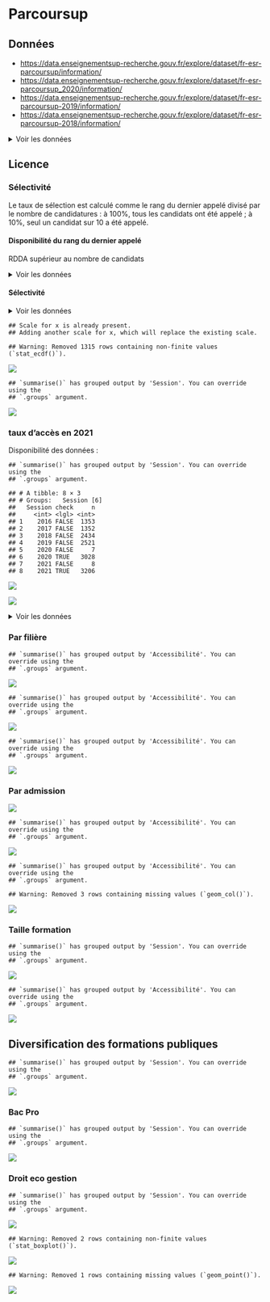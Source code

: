 Parcoursup
================

## Données

- <https://data.enseignementsup-recherche.gouv.fr/explore/dataset/fr-esr-parcoursup/information/>
- <https://data.enseignementsup-recherche.gouv.fr/explore/dataset/fr-esr-parcoursup_2020/information/>
- <https://data.enseignementsup-recherche.gouv.fr/explore/dataset/fr-esr-parcoursup-2019/information/>
- <https://data.enseignementsup-recherche.gouv.fr/explore/dataset/fr-esr-parcoursup-2018/information/>

<details>
<summary>
Voir les données
</summary>

| x                                                                                                                                                |
|:-------------------------------------------------------------------------------------------------------------------------------------------------|
| Session                                                                                                                                          |
| Code.UAI.de.l.établissement                                                                                                                      |
| Établissement                                                                                                                                    |
| Code.départemental.de.l.établissement                                                                                                            |
| Département.de.l.établissement                                                                                                                   |
| Région.de.l.établissement                                                                                                                        |
| Académie.de.l.établissement                                                                                                                      |
| Filière.de.formation.très.agrégée                                                                                                                |
| Filière.de.formation                                                                                                                             |
| Filière.de.formation.détaillée                                                                                                                   |
| places                                                                                                                                           |
| candidats                                                                                                                                        |
| Rang.du.dernier.appelé                                                                                                                           |
| propositions                                                                                                                                     |
| admis                                                                                                                                            |
| Concours.communs.et.banques.d.épreuves                                                                                                           |
| Filière.de.formation.très.détaillée                                                                                                              |
| Lien.de.la.formation.sur.la.plateforme.Parcoursup                                                                                                |
| Coordonnées.GPS.de.la.formation                                                                                                                  |
| Dont.effectif.des.candidates.pour.une.formation                                                                                                  |
| Effectif.total.des.candidats.en.phase.principale                                                                                                 |
| Dont.effectif.des.candidats.ayant.postulé.en.internat                                                                                            |
| Effectif.des.candidats.néo.bacheliers.généraux.en.phase.principale                                                                               |
| Dont.effectif.des.candidats.boursiers.néo.bacheliers.généraux.en.phase.principale                                                                |
| Effectif.des.candidats.néo.bacheliers.technologiques.en.phase.principale                                                                         |
| Dont.effectif.des.candidats.boursiers.néo.bacheliers.technologiques.en.phase.principale                                                          |
| Effectif.des.candidats.néo.bacheliers.professionnels.en.phase.principale                                                                         |
| Dont.effectif.des.candidats.boursiers.néo.bacheliers.professionnels.en.phase.principale                                                          |
| Effectif.des.autres.candidats.en.phase.principale                                                                                                |
| Effectif.total.des.candidats.en.phase.complémentaire                                                                                             |
| Effectif.des.candidats.néo.bacheliers.généraux.en.phase.complémentaire                                                                           |
| Effectif.des.candidats.néo.bacheliers.technologique.en.phase.complémentaire                                                                      |
| Effectif.des.candidats.néo.bacheliers.professionnels.en.phase.complémentaire                                                                     |
| Effectifs.des.autres.candidats.en.phase.complémentaire                                                                                           |
| Effectif.total.des.candidats.classés.par.l.établissement.en.phase.principale                                                                     |
| Effectif.des.candidats.classés.par.l.établissement.en.phase.complémentaire                                                                       |
| Effectif.des.candidats.classés.par.l.établissement.en.internat..CPGE.                                                                            |
| Effectif.des.candidats.classés.par.l.établissement.hors.internat..CPGE.                                                                          |
| Effectif.des.candidats.néo.bacheliers.généraux.classés.par.l.établissement                                                                       |
| Dont.effectif.des.candidats.boursiers.néo.bacheliers.généraux.classés.par.l.établissement                                                        |
| Effectif.des.candidats.néo.bacheliers.technologiques.classés.par.l.établissement                                                                 |
| Dont.effectif.des.candidats.boursiers.néo.bacheliers.technologiques.classés.par.l.établissement                                                  |
| Effectif.des.candidats.néo.bacheliers.professionnels.classés.par.l.établissement                                                                 |
| Dont.effectif.des.candidats.boursiers.néo.bacheliers.professionnels.classés.par.l.établissement                                                  |
| Effectif.des.autres.candidats.classés.par.l.établissement                                                                                        |
| Dont.effectif.des.candidates.admises                                                                                                             |
| Effectif.des.admis.en.phase.principale                                                                                                           |
| Effectif.des.admis.en.phase.complémentaire                                                                                                       |
| Dont.effectif.des.admis.en.internat                                                                                                              |
| Dont.effectif.des.admis.boursiers.néo.bacheliers                                                                                                 |
| Effectif.des.admis.néo.bacheliers                                                                                                                |
| Effectif.des.admis.néo.bacheliers.généraux                                                                                                       |
| Effectif.des.admis.néo.bacheliers.technologiques                                                                                                 |
| Effectif.des.admis.néo.bacheliers.professionnels                                                                                                 |
| Effectif.des.autres.candidats.admis                                                                                                              |
| Dont.effectif.des.admis.néo.bacheliers.sans.information.sur.la.mention.au.bac                                                                    |
| Dont.effectif.des.admis.néo.bacheliers.sans.mention.au.bac                                                                                       |
| Dont.effectif.des.admis.néo.bacheliers.avec.mention.Assez.Bien.au.bac                                                                            |
| Dont.effectif.des.admis.néo.bacheliers.avec.mention.Bien.au.bac                                                                                  |
| Dont.effectif.des.admis.néo.bacheliers.avec.mention.Très.Bien.au.bac                                                                             |
| Effectif.des.admis.néo.bacheliers.généraux.ayant.eu.une.mention.au.bac                                                                           |
| Effectif.des.admis.néo.bacheliers.technologiques.ayant.eu.une.mention.au.bac                                                                     |
| Effectif.des.admis.néo.bacheliers.professionnels.ayant.eu.une.mention.au.bac                                                                     |
| Dont.effectif.des.admis.issus.du.même.établissement..BTS.CPGE.                                                                                   |
| Dont.effectif.des.admises.issues.du.même.établissement..BTS.CPGE.                                                                                |
| Dont.effectif.des.admis.issus.de.la.même.académie                                                                                                |
| Dont.effectif.des.admis.issus.de.la.même.académie..Paris.Créteil.Versailles.réunies.                                                             |
| X..d.admis.dont.filles                                                                                                                           |
| X..d.admis.néo.bacheliers.issus.de.la.même.académie                                                                                              |
| X..d.admis.néo.bacheliers.issus.de.la.même.académie..Paris.Créteil.Versailles.réunies.                                                           |
| X..d.admis.néo.bacheliers.issus.du.même.établissement..BTS.CPGE.                                                                                 |
| X..d.admis.néo.bacheliers.boursiers                                                                                                              |
| X..d.admis.néo.bacheliers                                                                                                                        |
| X..d.admis.néo.bacheliers.sans.information.sur.la.mention.au.bac                                                                                 |
| X..d.admis.néo.bacheliers.sans.mention.au.bac                                                                                                    |
| X..d.admis.néo.bacheliers.avec.mention.Assez.Bien.au.bac                                                                                         |
| X..d.admis.néo.bacheliers.avec.mention.Bien.au.bac                                                                                               |
| X..d.admis.néo.bacheliers.avec.mention.Très.Bien.au.bac                                                                                          |
| X..d.admis.néo.bacheliers.généraux                                                                                                               |
| Dont…d.admis.avec.mention                                                                                                                        |
| X..d.admis.néo.bacheliers.technologiques                                                                                                         |
| Dont…d.admis.avec.mention.1                                                                                                                      |
| X..d.admis.néo.bacheliers.professionnels                                                                                                         |
| Dont…d.admis.avec.mention.2                                                                                                                      |
| tri                                                                                                                                              |
| Statut.de.l.établissement.de.la.filière.de.formation..public..privé..                                                                            |
| Dont.effectif.des.admis.ayant.reçu.leur.proposition.d.admission.à.l.ouverture.de.la.procédure.principale                                         |
| Dont.effectif.des.admis.ayant.reçu.leur.proposition.d.admission.avant.le.baccalauréat                                                            |
| Dont.effectif.des.admis.ayant.reçu.leur.proposition.d.admission.avant.la.fin.de.la.procédure.principale                                          |
| X..d.admis.ayant.reçu.leur.proposition.d.admission.à.l.ouverture.de.la.procédure.principale                                                      |
| X..d.admis.ayant.reçu.leur.proposition.d.admission.avant.le.baccalauréat                                                                         |
| X..d.admis.ayant.reçu.leur.proposition.d.admission.avant.la.fin.de.la.procédure.principale                                                       |
| Sélectivité                                                                                                                                      |
| Libellé.formation                                                                                                                                |
| Effectif.des.candidats.en.terminale.générale.ayant.reçu.une.proposition.d.admission.de.la.part.de.l.établissement                                |
| Dont.effectif.des.candidats.boursiers.en.terminale.générale.ayant.reçu.une.proposition.d.admission.de.la.part.de.l.établissement                 |
| Effectif.des.candidats.en.terminale.technologique.ayant.reçu.une.proposition.d.admission.de.la.part.de.l.établissement                           |
| Dont.effectif.des.candidats.boursiers.en.terminale.technologique.ayant.reçu.une.proposition.d.admission.de.la.part.de.l.établissement            |
| Effectif.des.candidats.en.terminale.professionnelle.ayant.reçu.une.proposition.d.admission.de.la.part.de.l.établissement                         |
| Dont.effectif.des.candidats.boursiers.en.terminale.générale.professionnelle.ayant.reçu.une.proposition.d.admission.de.la.part.de.l.établissement |
| Effectif.des.autres.candidats.ayant.reçu.une.proposition.d.admission.de.la.part.de.l.établissement                                               |
| Regroupement.1.effectué.par.les.formations.pour.les.classements                                                                                  |
| Rang.du.dernier.appelé.du.groupe.1                                                                                                               |
| Regroupement.2.effectué.par.les.formations.pour.les.classements                                                                                  |
| Rang.du.dernier.appelé.du.groupe.2                                                                                                               |
| Regroupement.3.effectué.par.les.formations.pour.les.classements                                                                                  |
| Rang.du.dernier.appelé.du.groupe.3                                                                                                               |
| Regroupement.4.effectué.par.les.formations.pour.les.classements                                                                                  |
| Rang.du.dernier.appelé.du.groupe.4                                                                                                               |
| Regroupement.5.effectué.par.les.formations.pour.les.classements                                                                                  |
| Rang.du.dernier.appelé.du.groupe.5                                                                                                               |
| Taux.d.accès.des.candidats.ayant.postulé.à.la.formation..ratio.entre.le.dernier.appelé.et.le.nombre.vœux.PP.                                     |
| Dont.taux.d.accès.des.candidats.ayant.un.bac.professionnel.ayant.postulé.à.la.formation                                                          |
| Dont.taux.d.accès.des.candidats.ayant.un.bac.général.ayant.postulé.à.la.formation                                                                |
| Dont.taux.d.accès.des.candidats.ayant.un.bac.technologique.ayant.postulé.à.la.formation                                                          |
| COD_AFF_FORM                                                                                                                                     |
| Commune.de.l.établissement                                                                                                                       |
| Filière.de.formation.1                                                                                                                           |
| Concours.communs.et.banque.d.épreuves                                                                                                            |
| Dont.effectif.des.admis.néo.bacheliers.avec.mention.Très.Bien.avec.félicitations.au.bac                                                          |
| X..d.admis.néo.bacheliers.avec.mention.Très.Bien.avec.félicitations.au.bac                                                                       |
| Dont…d.admis.avec.mention..BG.                                                                                                                   |
| Dont…d.admis.avec.mention..BT.                                                                                                                   |
| Dont…d.admis.avec.mention..BP.                                                                                                                   |
| list_com                                                                                                                                         |
| etablissement_id_paysage                                                                                                                         |
| composante_id_paysage                                                                                                                            |
| rdda                                                                                                                                             |
| Taux.sélection                                                                                                                                   |
| taux.accès                                                                                                                                       |
| Accessibilité                                                                                                                                    |
| taille                                                                                                                                           |

</details>

## Licence

### Sélectivité

Le taux de sélection est calculé comme le rang du dernier appelé divisé
par le nombre de candidatures : à 100%, tous les candidats ont été
appelé ; à 10%, seul un candidat sur 10 a été appelé.

#### Disponibilité du rang du dernier appelé

RDDA supérieur au nombre de candidats

<details>
<summary>
Voir les données
</summary>

| Session |   n |
|--------:|----:|
|    2016 | 114 |
|    2017 | 122 |
|    2019 |   2 |
|    2020 | 420 |
|    2021 | 470 |

</details>

#### Sélectivité

<details>
<summary>
Voir les données
</summary>

|       | Session | Établissement                                 | Filière.de.formation                                                                                              | Filière.de.formation.détaillée | places | candidats | rdda | ratio |
|:------|:--------|:----------------------------------------------|:------------------------------------------------------------------------------------------------------------------|:-------------------------------|:-------|:----------|:-----|:------|
| 1     | 2016    | Université Paris 2 Panthéon - Assas           | Arts, Lettres, Langues, SHS                                                                                       | Information et communication   | 30     | 5001      | 31   | 0.01  |
| 2     | 2016    | Université Paris 1 Panthéon Sorbonne          | Droit - Sciences Politiques                                                                                       | Science politique              | 53     | 4868      | 40   | 0.01  |
| 3     | 2016    | Université Sorbonne Nouvelle Paris 3          | Arts, Lettres, Langues, SHS                                                                                       | Information et communication   | 112    | 8387      | 73   | 0.01  |
| 4     | 2017    | Université Sorbonne Nouvelle Paris 3          | Arts, Lettres, Langues, SHS                                                                                       | Information et communication   | 112    | 9252      | 83   | 0.01  |
| …     | …       | NA                                            | NA                                                                                                                | NA                             | …      | …         | …    | …     |
| 13719 | 2020    | Université de Bordeaux - Antenne de Périgueux | Licence - Droit-économie-gestion                                                                                  | Droit                          | 30     | 557       | 4764 | 8.55  |
| 13720 | 2021    | Université Savoie Mont Blanc - Bourget-du-Lac | Licence - Portail Informatique - Informatique (tronc commun en L1 avec Mathématiques et Sciences et technologies) | Informatique                   | 5      | 47        | 436  | 9.28  |
| 13721 | 2021    | Université de Bordeaux - Antenne d’Agen       | Licence - Portail Droit                                                                                           | Droit                          | 30     | 864       | 8113 | 9.39  |
| 13722 | 2020    | Université de Bordeaux - Antenne d’Agen       | Licence - Droit-économie-gestion                                                                                  | Droit                          | 30     | 537       | 7294 | 13.58 |

</details>

    ## Scale for x is already present.
    ## Adding another scale for x, which will replace the existing scale.

    ## Warning: Removed 1315 rows containing non-finite values (`stat_ecdf()`).

![](parcoursup_files/figure-gfm/licsec.ts-1.png)<!-- -->

    ## `summarise()` has grouped output by 'Session'. You can override using the
    ## `.groups` argument.

![](parcoursup_files/figure-gfm/licsec.ts2-1.png)<!-- -->

### taux d’accès en 2021

Disponibilité des données :

    ## `summarise()` has grouped output by 'Session'. You can override using the
    ## `.groups` argument.

    ## # A tibble: 8 × 3
    ## # Groups:   Session [6]
    ##   Session check     n
    ##     <int> <lgl> <int>
    ## 1    2016 FALSE  1353
    ## 2    2017 FALSE  1352
    ## 3    2018 FALSE  2434
    ## 4    2019 FALSE  2521
    ## 5    2020 FALSE     7
    ## 6    2020 TRUE   3028
    ## 7    2021 FALSE     8
    ## 8    2021 TRUE   3206

![](parcoursup_files/figure-gfm/tda.ecdf-1.png)<!-- -->

![](parcoursup_files/figure-gfm/tda.col-1.png)<!-- -->

<details>
<summary>
Voir les données
</summary>

| Accessibilité | nb.Licences | nb.admis | part.licences | part.admis |
|:--------------|------------:|---------:|:--------------|:-----------|
| \[0,0.2)      |         314 |    12838 | 5.0%          | 2.12%      |
| \[0.2,0.5)    |        1090 |   122179 | 17.5%         | 20.18%     |
| \[0.5,0.8)    |        1269 |   150370 | 20.4%         | 24.83%     |
| \[0.8,1)      |        1832 |   167800 | 29.4%         | 27.71%     |
| \[1,1.01\]    |        1729 |   152342 | 27.7%         | 25.16%     |

</details>

### Par filière

    ## `summarise()` has grouped output by 'Accessibilité'. You can override using the
    ## `.groups` argument.

![](parcoursup_files/figure-gfm/tda.fil-1.png)<!-- -->

    ## `summarise()` has grouped output by 'Accessibilité'. You can override using the
    ## `.groups` argument.

![](parcoursup_files/figure-gfm/tda.fil.prop-1.png)<!-- -->

    ## `summarise()` has grouped output by 'Accessibilité'. You can override using the
    ## `.groups` argument.

![](parcoursup_files/figure-gfm/tda.fildet.prop-1.png)<!-- -->

### Par admission

![](parcoursup_files/figure-gfm/tda.adm-1.png)<!-- -->

    ## `summarise()` has grouped output by 'Accessibilité'. You can override using the
    ## `.groups` argument.

![](parcoursup_files/figure-gfm/tda.adm.fil-1.png)<!-- -->

    ## `summarise()` has grouped output by 'Accessibilité'. You can override using the
    ## `.groups` argument.

    ## Warning: Removed 3 rows containing missing values (`geom_col()`).

![](parcoursup_files/figure-gfm/tda.adm.fil.per-1.png)<!-- -->

### Taille formation

    ## `summarise()` has grouped output by 'Session'. You can override using the
    ## `.groups` argument.

![](parcoursup_files/figure-gfm/taille-1.png)<!-- -->

    ## `summarise()` has grouped output by 'Accessibilité'. You can override using the
    ## `.groups` argument.

![](parcoursup_files/figure-gfm/taille.tda-1.png)<!-- -->

## Diversification des formations publiques

    ## `summarise()` has grouped output by 'Session'. You can override using the
    ## `.groups` argument.

![](parcoursup_files/figure-gfm/public-1.png)<!-- -->

### Bac Pro

    ## `summarise()` has grouped output by 'Session'. You can override using the
    ## `.groups` argument.

![](parcoursup_files/figure-gfm/bacpro-1.png)<!-- -->

### Droit eco gestion

    ## `summarise()` has grouped output by 'Session'. You can override using the
    ## `.groups` argument.

![](parcoursup_files/figure-gfm/deg.admis-1.png)<!-- -->

    ## Warning: Removed 2 rows containing non-finite values (`stat_boxplot()`).

![](parcoursup_files/figure-gfm/deg.tda-1.png)<!-- -->

    ## Warning: Removed 1 rows containing missing values (`geom_point()`).

![](parcoursup_files/figure-gfm/deg.tda.taille-1.png)<!-- -->
